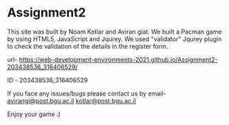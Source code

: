 # Assignment2
 This site was built by Noam Kotlar and Aviran giat.
 We built a Pacman game by using HTML5, JavaScript and Jqurey.
 We used "validator" Jqurey plugin to check the validation of the details in the register form. 
 
url- https://web-development-environments-2021.github.io/Assignment2-203438536_316406529/
 
ID - 203438536_316406529

If you face any issues/bugs please contact us by email- 
avirangi@post.bgu.ac.il
kotlar@post.bgu.ac.il

Enjoy your game :)
